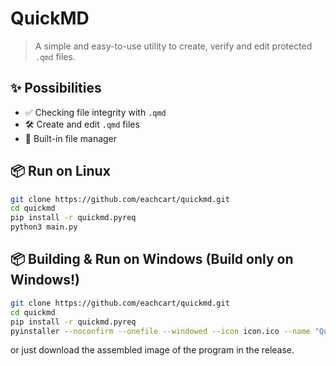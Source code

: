 # QuickMD

> A simple and easy-to-use utility to create, verify and edit protected `.qmd` files.

## ✨ Possibilities

- ✅ Checking file integrity with `.qmd`
- 🛠 Create and edit `.qmd` files
- 🧰 Built-in file manager

## 📦 Run on Linux
```bash
git clone https://github.com/eachcart/quickmd.git
cd quickmd
pip install -r quickmd.pyreq
python3 main.py
```

## 📦 Building & Run on Windows (Build only on Windows!)
```bash
git clone https://github.com/eachcart/quickmd.git
cd quickmd
pip install -r quickmd.pyreq
pyinstaller --noconfirm --onefile --windowed --icon icon.ico --name "QuickMD"  main.py
```
or just download the assembled image of the program in the release.
